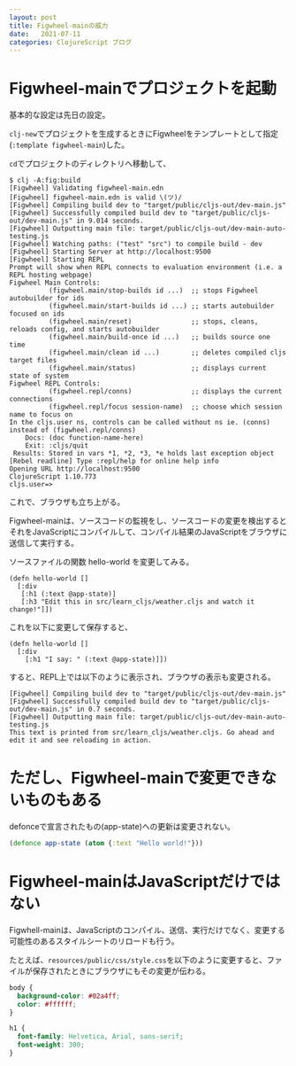 ```yaml
---
layout: post
title: Figwheel-mainの威力
date:   2021-07-11
categories: ClojureScript ブログ
---
```


# Figwheel-mainでプロジェクトを起動

基本的な設定は先日の設定。

`clj-new`でプロジェクトを生成するときにFigwheelをテンプレートとして指定(`:template figwheel-main`)した。

`cd`でプロジェクトのディレクトリへ移動して、
```
$ clj -A:fig:build
[Figwheel] Validating figwheel-main.edn
[Figwheel] figwheel-main.edn is valid \(ツ)/
[Figwheel] Compiling build dev to "target/public/cljs-out/dev-main.js"
[Figwheel] Successfully compiled build dev to "target/public/cljs-out/dev-main.js" in 9.014 seconds.
[Figwheel] Outputting main file: target/public/cljs-out/dev-main-auto-testing.js
[Figwheel] Watching paths: ("test" "src") to compile build - dev
[Figwheel] Starting Server at http://localhost:9500
[Figwheel] Starting REPL
Prompt will show when REPL connects to evaluation environment (i.e. a REPL hosting webpage)
Figwheel Main Controls:
          (figwheel.main/stop-builds id ...)  ;; stops Figwheel autobuilder for ids
          (figwheel.main/start-builds id ...) ;; starts autobuilder focused on ids
          (figwheel.main/reset)               ;; stops, cleans, reloads config, and starts autobuilder
          (figwheel.main/build-once id ...)   ;; builds source one time
          (figwheel.main/clean id ...)        ;; deletes compiled cljs target files
          (figwheel.main/status)              ;; displays current state of system
Figwheel REPL Controls:
          (figwheel.repl/conns)               ;; displays the current connections
          (figwheel.repl/focus session-name)  ;; choose which session name to focus on
In the cljs.user ns, controls can be called without ns ie. (conns) instead of (figwheel.repl/conns)
    Docs: (doc function-name-here)
    Exit: :cljs/quit
 Results: Stored in vars *1, *2, *3, *e holds last exception object
[Rebel readline] Type :repl/help for online help info
Opening URL http://localhost:9500
ClojureScript 1.10.773
cljs.user=> 
```

これで、ブラウザも立ち上がる。

Figwheel-mainは、ソースコードの監視をし、ソースコードの変更を検出するとそれをJavaScriptにコンパイルして、コンパイル結果のJavaScriptをブラウザに送信して実行する。

ソースファイルの関数 hello-world を変更してみる。
```
(defn hello-world []
  [:div
   [:h1 (:text @app-state)]
   [:h3 "Edit this in src/learn_cljs/weather.cljs and watch it change!"]])
```
これを以下に変更して保存すると、
```
(defn hello-world []
  [:div
    [:h1 "I say: " (:text @app-state)]])
```

すると、REPL上では以下のように表示され、ブラウザの表示も変更される。
```
[Figwheel] Compiling build dev to "target/public/cljs-out/dev-main.js"
[Figwheel] Successfully compiled build dev to "target/public/cljs-out/dev-main.js" in 0.7 seconds.
[Figwheel] Outputting main file: target/public/cljs-out/dev-main-auto-testing.js
This text is printed from src/learn_cljs/weather.cljs. Go ahead and edit it and see reloading in action.
```

# ただし、Figwheel-mainで変更できないものもある

defonceで宣言されたもの(app-state)への更新は変更されない。
```Clojure
(defonce app-state (atom {:text "Hello world!"}))
```

# Figwheel-mainはJavaScriptだけではない

Figwhell-mainは、JavaScriptのコンパイル、送信、実行だけでなく、変更する可能性のあるスタイルシートのリロードも行う。

たとえば、`resources/public/css/style.css`を以下のように変更すると、ファイルが保存されたときにブラウザにもその変更が伝わる。
```CSS
body {
  background-color: #02a4ff;
  color: #ffffff;
}

h1 {
  font-family: Helvetica, Arial, sans-serif;
  font-weight: 300;
}
```